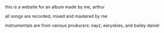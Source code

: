 this is a website for an album made by me, arthur

all songs are recorded, mixed and mastered by me

instrumentals are from various producers: nayz, eeryskies, and bailey daniel
